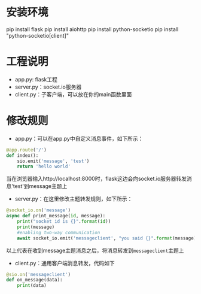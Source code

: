 # 安装环境
pip install flask
pip install aiohttp
pip install python-socketio
pip install "python-socketio[client]"

# 工程说明
- app.py: flask工程
- server.py：socket.io服务器
- client.py：子客户端，可以放在你的main函数里面

# 修改规则
- app.py：可以在app.py中自定义消息事件，如下所示：
```python
@app.route('/')
def index():
    sio.emit('message', 'test')
    return 'hello world'
```
当在浏览器输入http://localhost:8000时，flask这边会向socket.io服务器转发消息'test'到message主题上
- server.py：在这里修改主题转发规则，如下所示：
```python
@socket_io.on('message')
async def print_message(id, message):
    print("socket id is {}".format(id))
    print(message)
    #enabling two-way communication
    await socket_io.emit('messageclient', "you said {}".format(message))
```
以上代表在收到message主题消息之后，将消息转发到`messageclient`主题上

- client.py：通用客户端消息转发，代码如下
```python
@sio.on('messageclient')
def on_message(data):
    print(data)
```

